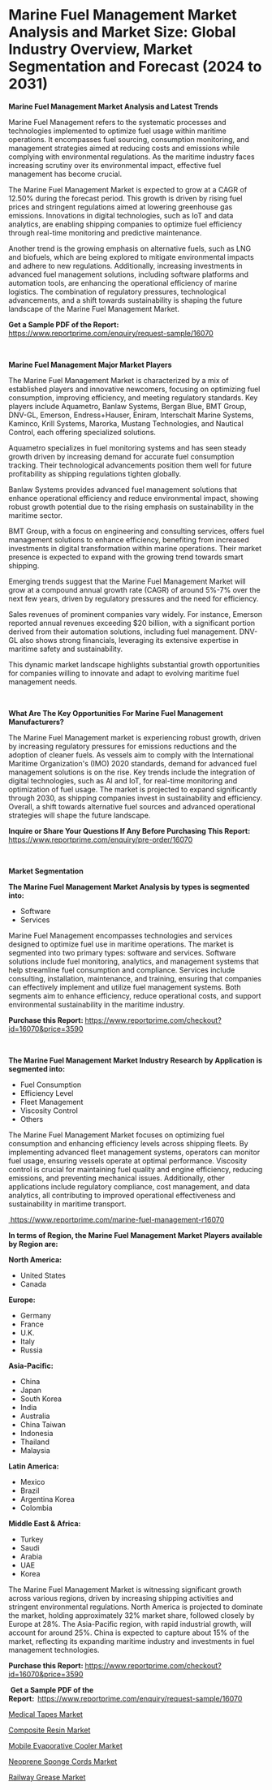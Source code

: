 <p><h1>Marine Fuel Management Market Analysis and Market Size: Global Industry Overview, Market Segmentation and Forecast (2024 to 2031)</h1></p><p><strong>Marine Fuel Management Market Analysis and Latest Trends</strong></p>
<p><p>Marine Fuel Management refers to the systematic processes and technologies implemented to optimize fuel usage within maritime operations. It encompasses fuel sourcing, consumption monitoring, and management strategies aimed at reducing costs and emissions while complying with environmental regulations. As the maritime industry faces increasing scrutiny over its environmental impact, effective fuel management has become crucial.</p><p>The Marine Fuel Management Market is expected to grow at a CAGR of 12.50% during the forecast period. This growth is driven by rising fuel prices and stringent regulations aimed at lowering greenhouse gas emissions. Innovations in digital technologies, such as IoT and data analytics, are enabling shipping companies to optimize fuel efficiency through real-time monitoring and predictive maintenance.</p><p>Another trend is the growing emphasis on alternative fuels, such as LNG and biofuels, which are being explored to mitigate environmental impacts and adhere to new regulations. Additionally, increasing investments in advanced fuel management solutions, including software platforms and automation tools, are enhancing the operational efficiency of marine logistics. The combination of regulatory pressures, technological advancements, and a shift towards sustainability is shaping the future landscape of the Marine Fuel Management Market.</p></p>
<p><strong>Get a Sample PDF of the Report:&nbsp;</strong> <a href="https://www.reportprime.com/enquiry/request-sample/16070?utm_campaign=1106&utm_medium=2&utm_source=Github&utm_content=ia&utm_term=30112024&utm_id=marine-fuel-management">https://www.reportprime.com/enquiry/request-sample/16070</a></p>
<p>&nbsp;</p>
<p><strong>Marine Fuel Management Major Market Players</strong></p>
<p><p>The Marine Fuel Management Market is characterized by a mix of established players and innovative newcomers, focusing on optimizing fuel consumption, improving efficiency, and meeting regulatory standards. Key players include Aquametro, Banlaw Systems, Bergan Blue, BMT Group, DNV-GL, Emerson, Endress+Hauser, Eniram, Interschalt Marine Systems, Kaminco, Krill Systems, Marorka, Mustang Technologies, and Nautical Control, each offering specialized solutions.</p><p>Aquametro specializes in fuel monitoring systems and has seen steady growth driven by increasing demand for accurate fuel consumption tracking. Their technological advancements position them well for future profitability as shipping regulations tighten globally.</p><p>Banlaw Systems provides advanced fuel management solutions that enhance operational efficiency and reduce environmental impact, showing robust growth potential due to the rising emphasis on sustainability in the maritime sector.</p><p>BMT Group, with a focus on engineering and consulting services, offers fuel management solutions to enhance efficiency, benefiting from increased investments in digital transformation within marine operations. Their market presence is expected to expand with the growing trend towards smart shipping.</p><p>Emerging trends suggest that the Marine Fuel Management Market will grow at a compound annual growth rate (CAGR) of around 5%-7% over the next few years, driven by regulatory pressures and the need for efficiency.</p><p>Sales revenues of prominent companies vary widely. For instance, Emerson reported annual revenues exceeding $20 billion, with a significant portion derived from their automation solutions, including fuel management. DNV-GL also shows strong financials, leveraging its extensive expertise in maritime safety and sustainability.</p><p>This dynamic market landscape highlights substantial growth opportunities for companies willing to innovate and adapt to evolving maritime fuel management needs.</p></p>
<p>&nbsp;</p>
<p><strong>What Are The Key Opportunities For Marine Fuel Management Manufacturers?</strong></p>
<p><p>The Marine Fuel Management market is experiencing robust growth, driven by increasing regulatory pressures for emissions reductions and the adoption of cleaner fuels. As vessels aim to comply with the International Maritime Organization's (IMO) 2020 standards, demand for advanced fuel management solutions is on the rise. Key trends include the integration of digital technologies, such as AI and IoT, for real-time monitoring and optimization of fuel usage. The market is projected to expand significantly through 2030, as shipping companies invest in sustainability and efficiency. Overall, a shift towards alternative fuel sources and advanced operational strategies will shape the future landscape.</p></p>
<p><strong>Inquire or Share Your Questions If Any Before Purchasing This Report:</strong> <a href="https://www.reportprime.com/enquiry/pre-order/16070?utm_campaign=1106&utm_medium=2&utm_source=Github&utm_content=ia&utm_term=30112024&utm_id=marine-fuel-management">https://www.reportprime.com/enquiry/pre-order/16070</a></p>
<p>&nbsp;</p>
<p><strong>Market Segmentation</strong></p>
<p><strong>The Marine Fuel Management Market Analysis by types is segmented into:</strong></p>
<p><ul><li>Software</li><li>Services</li></ul></p>
<p><p>Marine Fuel Management encompasses technologies and services designed to optimize fuel use in maritime operations. The market is segmented into two primary types: software and services. Software solutions include fuel monitoring, analytics, and management systems that help streamline fuel consumption and compliance. Services include consulting, installation, maintenance, and training, ensuring that companies can effectively implement and utilize fuel management systems. Both segments aim to enhance efficiency, reduce operational costs, and support environmental sustainability in the maritime industry.</p></p>
<p><strong>Purchase this Report:&nbsp;</strong><a href="https://www.reportprime.com/checkout?id=16070&price=3590&utm_campaign=1106&utm_medium=2&utm_source=Github&utm_content=ia&utm_term=30112024&utm_id=marine-fuel-management">https://www.reportprime.com/checkout?id=16070&price=3590</a></p>
<p>&nbsp;</p>
<p><strong>The Marine Fuel Management Market Industry Research by Application is segmented into:</strong></p>
<p><ul><li>Fuel Consumption</li><li>Efficiency Level</li><li>Fleet Management</li><li>Viscosity Control</li><li>Others</li></ul></p>
<p><p>The Marine Fuel Management Market focuses on optimizing fuel consumption and enhancing efficiency levels across shipping fleets. By implementing advanced fleet management systems, operators can monitor fuel usage, ensuring vessels operate at optimal performance. Viscosity control is crucial for maintaining fuel quality and engine efficiency, reducing emissions, and preventing mechanical issues. Additionally, other applications include regulatory compliance, cost management, and data analytics, all contributing to improved operational effectiveness and sustainability in maritime transport.</p></p>
<p><a href="https://www.reportprime.com/marine-fuel-management-r16070?utm_campaign=1106&utm_medium=2&utm_source=Github&utm_content=ia&utm_term=30112024&utm_id=marine-fuel-management">&nbsp;https://www.reportprime.com/marine-fuel-management-r16070</a></p>
<p><strong>In terms of Region, the Marine Fuel Management Market Players available by Region are:</strong></p>
<p>
    <p> <strong> North America: </strong>
        <ul>
            <li>United States</li>
            <li>Canada</li>
        </ul>
        </p> 
    <p> <strong> Europe: </strong>
        <ul>
            <li>Germany</li>
            <li>France</li>
            <li>U.K.</li>
            <li>Italy</li>
            <li>Russia</li>
        </ul>
        </p> 
    <p> <strong> Asia-Pacific: </strong>
        <ul>
            <li>China</li>
            <li>Japan</li>
            <li>South Korea</li>
            <li>India</li>
            <li>Australia</li>
            <li>China Taiwan</li>
            <li>Indonesia</li>
            <li>Thailand</li>
            <li>Malaysia</li>
        </ul>
        </p> 
    <p> <strong> Latin America: </strong>
        <ul>
            <li>Mexico</li>
            <li>Brazil</li>
            <li>Argentina Korea</li>
            <li>Colombia</li>
        </ul>
        </p> 
    <p> <strong> Middle East & Africa: </strong>
        <ul>
            <li>Turkey</li>
            <li>Saudi</li>
            <li>Arabia</li>
            <li>UAE</li>
            <li>Korea</li>
        </ul>
    </p>
    </p>
<p><p>The Marine Fuel Management Market is witnessing significant growth across various regions, driven by increasing shipping activities and stringent environmental regulations. North America is projected to dominate the market, holding approximately 32% market share, followed closely by Europe at 28%. The Asia-Pacific region, with rapid industrial growth, will account for around 25%. China is expected to capture about 15% of the market, reflecting its expanding maritime industry and investments in fuel management technologies.</p></p>
<p><strong>Purchase this Report: </strong><a href="https://www.reportprime.com/checkout?id=16070&price=3590&utm_campaign=1106&utm_medium=2&utm_source=Github&utm_content=ia&utm_term=30112024&utm_id=marine-fuel-management">https://www.reportprime.com/checkout?id=16070&price=3590</a></p>
<p>&nbsp;<strong>Get a Sample PDF of the Report:&nbsp;&nbsp;</strong><a href="https://www.reportprime.com/enquiry/request-sample/16070?utm_campaign=1106&utm_medium=2&utm_source=Github&utm_content=ia&utm_term=30112024&utm_id=marine-fuel-management">https://www.reportprime.com/enquiry/request-sample/16070</a></p>
<p><strong></strong></p>
<p><p><a href="https://www.linkedin.com/pulse/medical-tapes-market-navigating-challenges-unlocking-potential-tdqye?utm_campaign=1106&utm_medium=2&utm_source=Github&utm_content=ia&utm_term=30112024&utm_id=marine-fuel-management">Medical Tapes Market</a></p><p><a href="https://www.linkedin.com/pulse/global-composite-resin-market-trends-innovations-forward-looking-tz7we?utm_campaign=1106&utm_medium=2&utm_source=Github&utm_content=ia&utm_term=30112024&utm_id=marine-fuel-management">Composite Resin Market</a></p><p><a href="https://issuu.com/reportprime-2/docs/mobile-evaporative-cooler-market-size-2030.pptx?utm_campaign=1106&utm_medium=2&utm_source=Github&utm_content=ia&utm_term=30112024&utm_id=marine-fuel-management">Mobile Evaporative Cooler Market</a></p><p><a href="https://issuu.com/reportprime-2/docs/neoprene-sponge-cords-market-size-2030.pptx?utm_campaign=1106&utm_medium=2&utm_source=Github&utm_content=ia&utm_term=30112024&utm_id=marine-fuel-management">Neoprene Sponge Cords Market</a></p><p><a href="https://www.linkedin.com/pulse/deep-dive-railway-grease-market-itstrends-segmentation-cbmzc?utm_campaign=1106&utm_medium=2&utm_source=Github&utm_content=ia&utm_term=30112024&utm_id=marine-fuel-management">Railway Grease Market</a></p></p>
